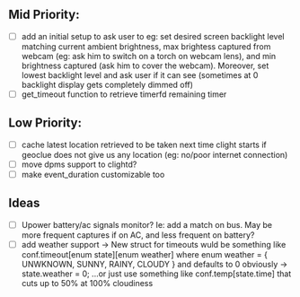 ## Mid Priority:
- [ ] add an initial setup to ask user to eg: set desired screen backlight level matching current ambient brightness, max brightess captured from webcam (eg: ask him to switch on a torch on webcam lens), and min brightness captured (ask him to cover the webcam). Moreover, set lowest backlight level and ask user if it can see (sometimes at 0 backlight display gets completely dimmed off)
- [ ] get_timeout function to retrieve timerfd remaining timer 

## Low Priority:
- [ ] cache latest location retrieved to be taken next time clight starts if geoclue does not give us any location (eg: no/poor internet connection)
- [ ] move dpms support to clightd?
- [ ] make event_duration customizable too

## Ideas
- [ ] Upower battery/ac signals monitor? Ie: add a match on bus. May be more frequent captures if on AC, and less frequent on battery?
- [ ] add weather support -> New struct for timeouts wuld be something like conf.timeout[enum state][enum weather] where enum weather = { UNWKNOWN, SUNNY, RAINY, CLOUDY } and defaults to 0 obviously -> state.weather = 0; ...or just use something like conf.temp[state.time] that cuts up to 50% at 100% cloudiness 
